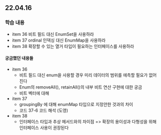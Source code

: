 ## 22.04.16

### 학습 내용 
 - item 36 비트 필드 대신 EnumSet을 사용하라
 - item 37 ordinal 인덱싱 대신 EnumMap을 사용하라
 - item 38 확장할 수 있는 열거 타입이 필요하는 인터페이스를 사용하라

#### 궁금했던 내용들
- item 36
  - 비트 필드 대신 enum을 사용할 경우 미리 데이터의 범위를 에측할 필요가 없어진다
  - Enum의 removeAll(), retainAll()의 내부 비트 연산 구현에 대한 궁금
  - 비트 벡터에 대해
- item 37
  - groupingBy 에 대해 enumMap 타입으로 지정안한 것과의 차이
  - 코드 37-6 코드 해석 (도영)
- item 38
  - 인터페이스 타입과 추상 메서드와의 차이점 => 확장의 용이성과 다형성을 위해 인터페이스 사용이 권장된다
